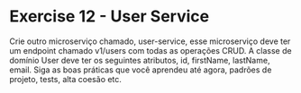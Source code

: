 # Exercise 12 - User Service

Crie outro microserviço chamado, user-service, esse microserviço deve ter um endpoint chamado v1/users com todas as operações CRUD. A classe de domínio User deve ter os seguintes atributos, id, firstName, lastName, email. Siga as boas práticas que você aprendeu até agora, padrões de projeto, tests, alta coesão etc.
